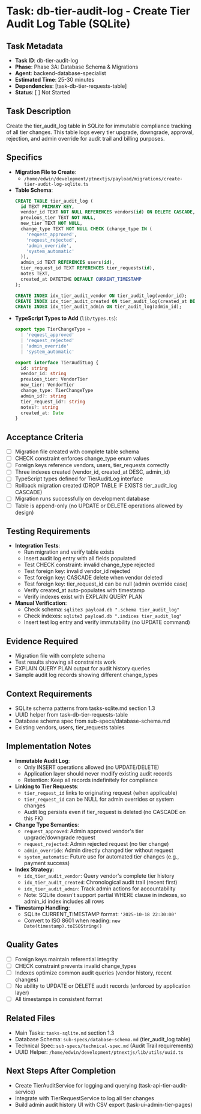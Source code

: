 # Task: db-tier-audit-log - Create Tier Audit Log Table (SQLite)

## Task Metadata
- **Task ID**: db-tier-audit-log
- **Phase**: Phase 3A: Database Schema & Migrations
- **Agent**: backend-database-specialist
- **Estimated Time**: 25-30 minutes
- **Dependencies**: [task-db-tier-requests-table]
- **Status**: [ ] Not Started

## Task Description
Create the tier_audit_log table in SQLite for immutable compliance tracking of all tier changes. This table logs every tier upgrade, downgrade, approval, rejection, and admin override for audit trail and billing purposes.

## Specifics
- **Migration File to Create**:
  - `/home/edwin/development/ptnextjs/payload/migrations/create-tier-audit-log-sqlite.ts`
- **Table Schema**:
  ```sql
  CREATE TABLE tier_audit_log (
    id TEXT PRIMARY KEY,
    vendor_id TEXT NOT NULL REFERENCES vendors(id) ON DELETE CASCADE,
    previous_tier TEXT NOT NULL,
    new_tier TEXT NOT NULL,
    change_type TEXT NOT NULL CHECK (change_type IN (
      'request_approved',
      'request_rejected',
      'admin_override',
      'system_automatic'
    )),
    admin_id TEXT REFERENCES users(id),
    tier_request_id TEXT REFERENCES tier_requests(id),
    notes TEXT,
    created_at DATETIME DEFAULT CURRENT_TIMESTAMP
  );
  
  CREATE INDEX idx_tier_audit_vendor ON tier_audit_log(vendor_id);
  CREATE INDEX idx_tier_audit_created ON tier_audit_log(created_at DESC);
  CREATE INDEX idx_tier_audit_admin ON tier_audit_log(admin_id);
  ```
- **TypeScript Types to Add** (`lib/types.ts`):
  ```typescript
  export type TierChangeType = 
    | 'request_approved' 
    | 'request_rejected' 
    | 'admin_override' 
    | 'system_automatic'
  
  export interface TierAuditLog {
    id: string
    vendor_id: string
    previous_tier: VendorTier
    new_tier: VendorTier
    change_type: TierChangeType
    admin_id?: string
    tier_request_id?: string
    notes?: string
    created_at: Date
  }
  ```

## Acceptance Criteria
- [ ] Migration file created with complete table schema
- [ ] CHECK constraint enforces change_type enum values
- [ ] Foreign keys reference vendors, users, tier_requests correctly
- [ ] Three indexes created (vendor_id, created_at DESC, admin_id)
- [ ] TypeScript types defined for TierAuditLog interface
- [ ] Rollback migration created (DROP TABLE IF EXISTS tier_audit_log CASCADE)
- [ ] Migration runs successfully on development database
- [ ] Table is append-only (no UPDATE or DELETE operations allowed by design)

## Testing Requirements
- **Integration Tests**:
  - Run migration and verify table exists
  - Insert audit log entry with all fields populated
  - Test CHECK constraint: invalid change_type rejected
  - Test foreign key: invalid vendor_id rejected
  - Test foreign key: CASCADE delete when vendor deleted
  - Test foreign key: tier_request_id can be null (admin override case)
  - Verify created_at auto-populates with timestamp
  - Verify indexes exist with EXPLAIN QUERY PLAN
- **Manual Verification**:
  - Check schema: `sqlite3 payload.db ".schema tier_audit_log"`
  - Check indexes: `sqlite3 payload.db ".indices tier_audit_log"`
  - Insert test log entry and verify immutability (no UPDATE command)

## Evidence Required
- Migration file with complete schema
- Test results showing all constraints work
- EXPLAIN QUERY PLAN output for audit history queries
- Sample audit log records showing different change_types

## Context Requirements
- SQLite schema patterns from tasks-sqlite.md section 1.3
- UUID helper from task-db-tier-requests-table
- Database schema spec from sub-specs/database-schema.md
- Existing vendors, users, tier_requests tables

## Implementation Notes
- **Immutable Audit Log**:
  - Only INSERT operations allowed (no UPDATE/DELETE)
  - Application layer should never modify existing audit records
  - Retention: Keep all records indefinitely for compliance
- **Linking to Tier Requests**:
  - `tier_request_id` links to originating request (when applicable)
  - `tier_request_id` can be NULL for admin overrides or system changes
  - Audit log persists even if tier_request is deleted (no CASCADE on this FK)
- **Change Type Semantics**:
  - `request_approved`: Admin approved vendor's tier upgrade/downgrade request
  - `request_rejected`: Admin rejected request (no tier change)
  - `admin_override`: Admin directly changed tier without request
  - `system_automatic`: Future use for automated tier changes (e.g., payment success)
- **Index Strategy**:
  - `idx_tier_audit_vendor`: Query vendor's complete tier history
  - `idx_tier_audit_created`: Chronological audit trail (recent first)
  - `idx_tier_audit_admin`: Track admin actions for accountability
  - Note: SQLite doesn't support partial WHERE clause in indexes, so admin_id index includes all rows
- **Timestamp Handling**:
  - SQLite CURRENT_TIMESTAMP format: `'2025-10-18 22:30:00'`
  - Convert to ISO 8601 when reading: `new Date(timestamp).toISOString()`

## Quality Gates
- [ ] Foreign keys maintain referential integrity
- [ ] CHECK constraint prevents invalid change_types
- [ ] Indexes optimize common audit queries (vendor history, recent changes)
- [ ] No ability to UPDATE or DELETE audit records (enforced by application layer)
- [ ] All timestamps in consistent format

## Related Files
- Main Tasks: `tasks-sqlite.md` section 1.3
- Database Schema: `sub-specs/database-schema.md` (tier_audit_log table)
- Technical Spec: `sub-specs/technical-spec.md` (Audit Trail requirements)
- UUID Helper: `/home/edwin/development/ptnextjs/lib/utils/uuid.ts`

## Next Steps After Completion
- Create TierAuditService for logging and querying (task-api-tier-audit-service)
- Integrate with TierRequestService to log all tier changes
- Build admin audit history UI with CSV export (task-ui-admin-tier-pages)
